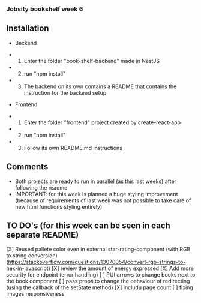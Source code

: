 ### Jobsity bookshelf week 6

## Installation
- Backend
- 1. Enter the folder "book-shelf-backend" made in NestJS
- 2. run "npm install"
- 3. The backend on its own contains a README that contains the instruction for the backend setup

- Frontend
- 1. Enter the folder "frontend" project created by create-react-app
- 2. run "npm install"
- 3. Follow its own README.md instructions

## Comments
- Both projects are ready to run in parallel (as this last weeks) after following the readme
- IMPORTANT: for this week is planned a huge styling improvement (because of requirements of last week was not possible to take care of new html functions styling entirely)

## TO DO's (for this week can be seen in each separate README)

[X] Reused pallete color even in external star-rating-component (with RGB to string conversion) (https://stackoverflow.com/questions/13070054/convert-rgb-strings-to-hex-in-javascript)
[X] review the amount of energy expressed
[X] Add more security for endpoint (error handling)
[ ] PUt arrows to change books next to the book component
[ ] pass props to change the behaviour of redirecting (using the callback of the setState method)
[X] includu page count
[ ] fixing images responsiveness